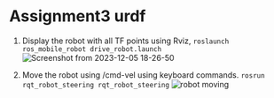 # Assignment3 urdf

 1) Display the robot with all TF points using Rviz,
    `roslaunch ros_mobile_robot drive_robot.launch`
    ![Screenshot from 2023-12-05 18-26-50](https://github.com/soojin-p/UNLV_CpE476/assets/72116811/d19fe6dd-e534-435e-8dab-51f6307e3511)

    
 3) Move the robot using /cmd-vel using keyboard commands.
    `rosrun rqt_robot_steering rqt_robot_steering`
![robot moving](https://github.com/soojin-p/UNLV_CpE476/issues/1#issue-2027515478)
